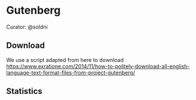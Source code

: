 # Gutenberg

Curator: @soldni

## Download

We use a script adapted from here to download https://www.exratione.com/2014/11/how-to-politely-download-all-english-language-text-format-files-from-project-gutenberg/

## Statistics


